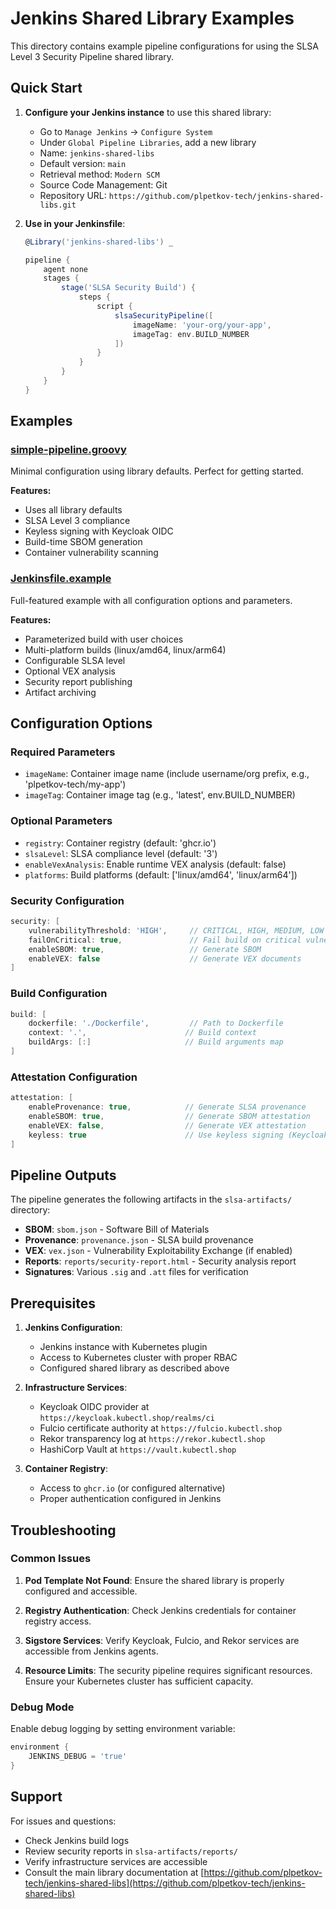 # Jenkins Shared Library Examples

This directory contains example pipeline configurations for using the SLSA Level 3 Security Pipeline shared library.

## Quick Start

1. **Configure your Jenkins instance** to use this shared library:
   - Go to `Manage Jenkins` → `Configure System`
   - Under `Global Pipeline Libraries`, add a new library
   - Name: `jenkins-shared-libs`
   - Default version: `main`
   - Retrieval method: `Modern SCM`
   - Source Code Management: Git
   - Repository URL: `https://github.com/plpetkov-tech/jenkins-shared-libs.git`

2. **Use in your Jenkinsfile**:
   ```groovy
   @Library('jenkins-shared-libs') _
   
   pipeline {
       agent none
       stages {
           stage('SLSA Security Build') {
               steps {
                   script {
                       slsaSecurityPipeline([
                           imageName: 'your-org/your-app',
                           imageTag: env.BUILD_NUMBER
                       ])
                   }
               }
           }
       }
   }
   ```

## Examples

### [simple-pipeline.groovy](./simple-pipeline.groovy)
Minimal configuration using library defaults. Perfect for getting started.

**Features:**
- Uses all library defaults
- SLSA Level 3 compliance
- Keyless signing with Keycloak OIDC
- Build-time SBOM generation
- Container vulnerability scanning

### [Jenkinsfile.example](./Jenkinsfile.example)
Full-featured example with all configuration options and parameters.

**Features:**
- Parameterized build with user choices
- Multi-platform builds (linux/amd64, linux/arm64)
- Configurable SLSA level
- Optional VEX analysis
- Security report publishing
- Artifact archiving

## Configuration Options

### Required Parameters
- `imageName`: Container image name (include username/org prefix, e.g., 'plpetkov-tech/my-app')
- `imageTag`: Container image tag (e.g., 'latest', env.BUILD_NUMBER)

### Optional Parameters
- `registry`: Container registry (default: 'ghcr.io')
- `slsaLevel`: SLSA compliance level (default: '3')
- `enableVexAnalysis`: Enable runtime VEX analysis (default: false)
- `platforms`: Build platforms (default: ['linux/amd64', 'linux/arm64'])

### Security Configuration
```groovy
security: [
    vulnerabilityThreshold: 'HIGH',     // CRITICAL, HIGH, MEDIUM, LOW
    failOnCritical: true,               // Fail build on critical vulnerabilities
    enableSBOM: true,                   // Generate SBOM
    enableVEX: false                    // Generate VEX documents
]
```

### Build Configuration
```groovy
build: [
    dockerfile: './Dockerfile',         // Path to Dockerfile
    context: '.',                      // Build context
    buildArgs: [:]                     // Build arguments map
]
```

### Attestation Configuration
```groovy
attestation: [
    enableProvenance: true,            // Generate SLSA provenance
    enableSBOM: true,                  // Generate SBOM attestation
    enableVEX: false,                  // Generate VEX attestation
    keyless: true                      // Use keyless signing (Keycloak OIDC)
]
```

## Pipeline Outputs

The pipeline generates the following artifacts in the `slsa-artifacts/` directory:

- **SBOM**: `sbom.json` - Software Bill of Materials
- **Provenance**: `provenance.json` - SLSA build provenance
- **VEX**: `vex.json` - Vulnerability Exploitability Exchange (if enabled)
- **Reports**: `reports/security-report.html` - Security analysis report
- **Signatures**: Various `.sig` and `.att` files for verification

## Prerequisites

1. **Jenkins Configuration**: 
   - Jenkins instance with Kubernetes plugin
   - Access to Kubernetes cluster with proper RBAC
   - Configured shared library as described above

2. **Infrastructure Services**:
   - Keycloak OIDC provider at `https://keycloak.kubectl.shop/realms/ci`
   - Fulcio certificate authority at `https://fulcio.kubectl.shop`
   - Rekor transparency log at `https://rekor.kubectl.shop`
   - HashiCorp Vault at `https://vault.kubectl.shop`

3. **Container Registry**:
   - Access to `ghcr.io` (or configured alternative)
   - Proper authentication configured in Jenkins

## Troubleshooting

### Common Issues

1. **Pod Template Not Found**: Ensure the shared library is properly configured and accessible.

2. **Registry Authentication**: Check Jenkins credentials for container registry access.

3. **Sigstore Services**: Verify Keycloak, Fulcio, and Rekor services are accessible from Jenkins agents.

4. **Resource Limits**: The security pipeline requires significant resources. Ensure your Kubernetes cluster has sufficient capacity.

### Debug Mode
Enable debug logging by setting environment variable:
```groovy
environment {
    JENKINS_DEBUG = 'true'
}
```

## Support

For issues and questions:
- Check Jenkins build logs
- Review security reports in `slsa-artifacts/reports/`
- Verify infrastructure services are accessible
- Consult the main library documentation at [https://github.com/plpetkov-tech/jenkins-shared-libs](https://github.com/plpetkov-tech/jenkins-shared-libs)